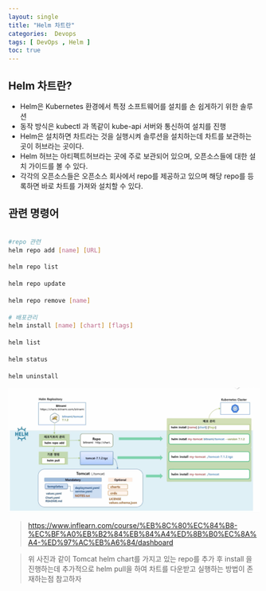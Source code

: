 ```yaml
---
layout: single
title: "Helm 차트란"
categories:  Devops
tags: [ DevOps , Helm ]
toc: true
---
```



## Helm 차트란?

- Helm은 Kubernetes 환경에서 특정 소프트웨어를 설치를  손 쉽게하기 위한 솔루션
- 동작 방식은 kubectl 과 똑같이 kube-api 서버와 통신하여 설치를 진행
- Helm은 설치하면  차트라는 것을 실행시켜  솔루션을 설치하는데  차트를 보관하는 곳이 허브라는 곳이다.
- Helm 허브는 아티펙트허브라는 곳에 주로 보관되어 있으며, 오픈소스들에 대한 설치 가이드를 볼 수 있다. 
- 각각의 오픈소스들은 오픈소스 회사에서 repo를 제공하고 있으며 해당 repo를 등록하면 바로 차트를 가져와 설치할 수 있다.
  

## 관련 명령어 

~~~bash

#repo 관련
helm repo add [name] [URL]

helm repo list 

helm repo update

helm repo remove [name]

# 배포관리
helm install [name] [chart] [flags]

helm list

helm status

helm uninstall

~~~

![인프런강좌](/Images/인강/helm1.png)
>https://www.inflearn.com/course/%EB%8C%80%EC%84%B8-%EC%BF%A0%EB%B2%84%EB%84%A4%ED%8B%B0%EC%8A%A4-%ED%97%AC%EB%A6%84/dashboard

> 위 사진과 같이 Tomcat helm chart를 가지고 있는 repo를 추가 후 install 을 진행하는데  추가적으로  helm pull을 하여 차트를 다운받고 실행하는 방법이 존재하는점 참고하자